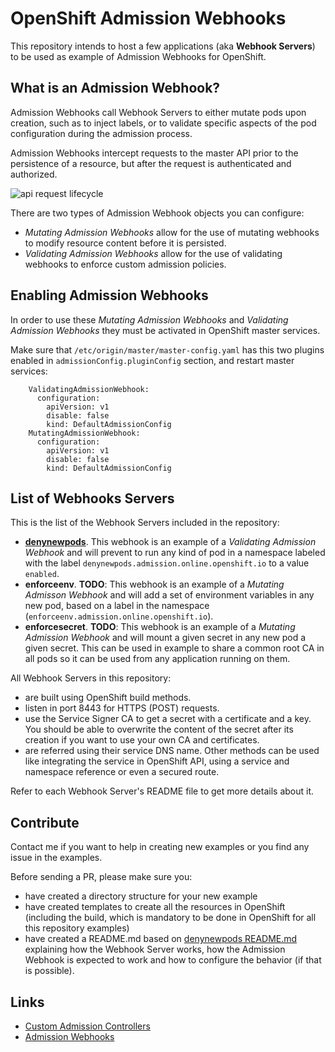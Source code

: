# OpenShift Admission Webhooks
This repository intends to host a few applications (aka __Webhook Servers__) to be used as example of Admission Webhooks for OpenShift.

## What is an Admission Webhook?
Admission Webhooks call Webhook Servers to either mutate pods upon creation, such as to inject labels, or to validate specific aspects of the pod configuration during the admission process.

Admission Webhooks intercept requests to the master API prior to the persistence of a resource, but after the request is authenticated and authorized.

![api request lifecycle][diagram]

There are two types of Admission Webhook objects you can configure:
- _Mutating Admission Webhooks_ allow for the use of mutating webhooks to modify resource content before it is persisted.
- _Validating Admission Webhooks_ allow for the use of validating webhooks to enforce custom admission policies.

## Enabling Admission Webhooks
In order to use these _Mutating Admission Webhooks_ and _Validating Admission Webhooks_ they must be activated in OpenShift master services.

Make sure that `/etc/origin/master/master-config.yaml` has this two plugins enabled in `admissionConfig.pluginConfig` section, and restart master services:
~~~
    ValidatingAdmissionWebhook:
      configuration:
        apiVersion: v1
        disable: false
        kind: DefaultAdmissionConfig
    MutatingAdmissionWebhook:
      configuration:
        apiVersion: v1
        disable: false
        kind: DefaultAdmissionConfig
~~~

## List of Webhooks Servers
This is the list of the Webhook Servers included in the repository:
- __[denynewpods](./denynewpods/README.md)__. This webhook is an example of a _Validating Admission Webhook_ and will prevent to run any kind of pod in a namespace labeled with the label `denynewpods.admission.online.openshift.io` to a value `enabled`.
- __enforceenv__. __TODO__: This webhook is an example of a _Mutating Admisson Webhook_ and will add a set of environment variables in any new pod, based on a label in the namespace (`enforceenv.admission.online.openshift.io`).
- __enforcesecret__. __TODO__: This webhook is an example of a _Mutating Admission Webhook_ and will mount a given secret in any new pod a given secret. This can be used in example to share a common root CA in all pods so it can be used from any application running on them.

All Webhook Servers in this repository:
- are built using OpenShift build methods.
- listen in port 8443 for HTTPS (POST) requests.
- use the Service Signer CA to get a secret with a certificate and a key. You should be able to overwrite the content of the secret after its creation if you want to use your own CA and certificates.
- are referred using their service DNS name. Other methods can be used like integrating the service in OpenShift API, using a service and namespace reference or even a secured route.

Refer to each Webhook Server's README file to get more details about it.

## Contribute
Contact me if you want to help in creating new examples or you find any issue in the examples.

Before sending a PR, please make sure you:
 - have created a directory structure for your new example
 - have created templates to create all the resources in OpenShift (including the build, which is mandatory to be done in OpenShift for all this repository examples)
 - have created a README.md based on [denynewpods README.md](./denynewpods/README.md) explaining how the Webhook Server works, how the Admission Webhook is expected to work and how to configure the behavior (if that is possible).

## Links
- [Custom Admission Controllers](https://docs.openshift.com/container-platform/3.11/architecture/additional_concepts/dynamic_admission_controllers.html)
- [Admission Webhooks](https://kubernetes.io/docs/reference/access-authn-authz/extensible-admission-controllers/#admission-webhooks)

[diagram]: https://2.bp.blogspot.com/-p8WGg2BATsY/WlfywbD_tAI/AAAAAAAAAJw/mDqZV0dB4_Y0gXXQp_1tQ7CtMRSd6lHVwCK4BGAYYCw/s1600/Screen%2BShot%2B2018-01-11%2Bat%2B3.22.07%2BPM.png
